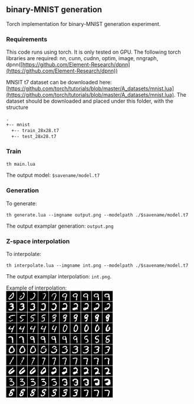 ## binary-MNIST generation

Torch implementation for binary-MNIST generation experiment.

### Requirements
This code runs using torch. It is only tested on GPU. The following torch libraries are required:
nn, cunn, cudnn, optim, image, nngraph, dpnn([https://github.com/Element-Research/dpnn](https://github.com/Element-Research/dpnn))

MNSIT t7 dataset can be downloaded here: [https://github.com/torch/tutorials/blob/master/A_datasets/mnist.lua](https://github.com/torch/tutorials/blob/master/A_datasets/mnist.lua).
The dataset should be downloaded and placed under this folder, with the structure
```
.
+-- mnist
  +-- train_28x28.t7
  +-- test_28x28.t7
```


### Train
```
th main.lua
```

The output model: `$savename/model.t7`

### Generation
To generate:
```
th generate.lua --imgname output.png --modelpath ./$savename/model.t7
```
The output examplar generation: `output.png`

### Z-space interpolation
To interpolate:
```
th interpolate.lua --imgname int.png --modelpath ./$savename/model.t7
```
The output examplar interpolation: `int.png`.

Example of interpolation:      
![int](int.png "Example of interpolation")


